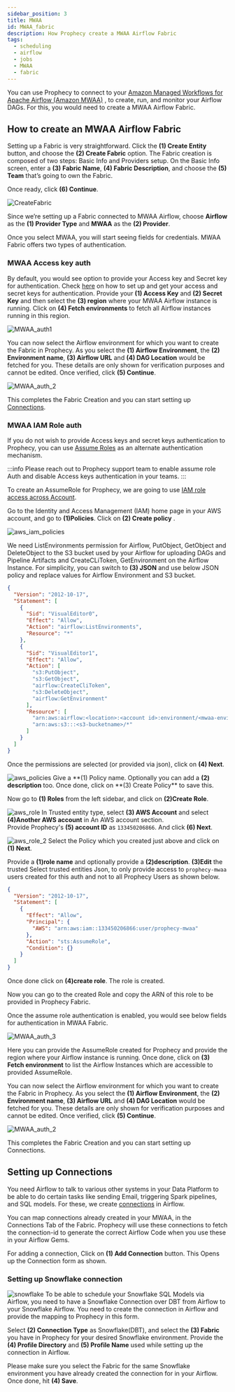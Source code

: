 ```yaml
---
sidebar_position: 3
title: MWAA
id: MWAA_fabric
description: How Prophecy create a MWAA Airflow Fabric
tags:
  - scheduling
  - airflow
  - jobs
  - MWAA
  - fabric
---
```


You can use Prophecy to connect to your [Amazon Managed Workflows for Apache Airflow (Amazon MWAA)](https://aws.amazon.com/managed-workflows-for-apache-airflow/) , to create, run, and monitor your Airflow DAGs.
For this, you would need to create a MWAA Airflow Fabric.

## How to create an MWAA Airflow Fabric

Setting up a Fabric is very straightforward. Click the **(1) Create Entity** button, and choose the **(2) Create Fabric** option. The Fabric creation is composed of two steps: Basic Info and Providers setup.
On the Basic Info screen, enter a **(3) Fabric Name**, **(4) Fabric Description**, and choose the **(5) Team** that’s going to own the Fabric.

Once ready, click **(6) Continue**.

![CreateFabric](img/Fabric_Create.png)

Since we’re setting up a Fabric connected to MWAA Airflow, choose **Airflow** as the **(1) Provider Type** and **MWAA** as the **(2) Provider**.

Once you select MWAA, you will start seeing fields for credentials.
MWAA Fabric offers two types of authentication.

### MWAA Access key auth

By default, you would see option to provide your Access key and Secret key for authentication. Check [here](https://docs.aws.amazon.com/IAM/latest/UserGuide/id_credentials_access-keys.html) on how to set up and get your access and secret keys for authentication.
Provide your **(1) Access Key** and **(2) Secret Key** and then select the **(3) region** where your MWAA Airflow instance is running. Click on **(4) Fetch environments** to fetch all Airflow instances running in this region.

![MWAA_auth1](img/MWAA_Auth1.png)

You can now select the Airflow environment for which you want to create the Fabric in Prophecy. As you select the **(1) Airflow Environment**, the **(2) Environment name**, **(3) Airflow URL** and **(4) DAG Location** would be fetched for you.
These details are only shown for verification purposes and cannot be edited. Once verified, click **(5) Continue**.

![MWAA_auth_2](img/MWAA_Auth_2.png)

This completes the Fabric Creation and you can start setting up [Connections](#setting-up-connections).

### MWAA IAM Role auth

If you do not wish to provide Access keys and secret keys authentication to Prophecy, you can use [Assume Roles](https://docs.aws.amazon.com/STS/latest/APIReference/API_AssumeRole.html) as an alternate authentication mechanism.

:::info
Please reach out to Prophecy support team to enable assume role Auth and disable Access keys authentication in your teams.
:::

To create an AssumeRole for Prophecy, we are going to use [IAM role access across Account](https://docs.aws.amazon.com/IAM/latest/UserGuide/tutorial_cross-account-with-roles.html).

Go to the Identity and Access Management (IAM) home page in your AWS account, and go to **(1)Policies**. Click on **(2) Create policy** .

![aws_iam_policies](img/aws_iamrole_policies.png)

We need ListEnvironments permission for Airflow, PutObject, GetObject and DeleteObject to the S3 bucket used by your Airflow for uploading DAGs and Pipeline Artifacts and CreateCLiToken, GetEnvironment on the Airflow Instance.
For simplicity, you can switch to **(3) JSON** and use below JSON policy and replace values for Airflow Environment and S3 bucket.

```json
{
  "Version": "2012-10-17",
  "Statement": [
    {
      "Sid": "VisualEditor0",
      "Effect": "Allow",
      "Action": "airflow:ListEnvironments",
      "Resource": "*"
    },
    {
      "Sid": "VisualEditor1",
      "Effect": "Allow",
      "Action": [
        "s3:PutObject",
        "s3:GetObject",
        "airflow:CreateCliToken",
        "s3:DeleteObject",
        "airflow:GetEnvironment"
      ],
      "Resource": [
        "arn:aws:airflow:<location>:<account id>:environment/<mwaa-environment-name>",
        "arn:aws:s3:::<s3-bucketname>/*"
      ]
    }
  ]
}
```

Once the permissions are selected (or provided via json), click on **(4) Next**.

![aws_policies](img/aws_iamrole_policies2.png)
Give a **(1) Policy name. Optionally you can add a **(2) description** too. Once done, click on **(3) Create Policy\*\* to save this.

Now go to **(1) Roles** from the left sidebar, and click on **(2)Create Role**.

![aws_role](img/aws_create_role.png)
In Trusted entity type, select **(3) AWS Account** and select **(4)Another AWS account** in An AWS account section.  
Provide Prophecy's **(5) account ID** as `133450206866`. And click **(6) Next**.

![aws_role_2](img/aws_create_role_2.png)
Select the Policy which you created just above and click on **(1) Next**.

Provide a **(1)role name** and optionally provide a **(2)description**.
**(3)Edit** the trusted Select trusted entities Json, to only provide access to `prophecy-mwaa` users created for this auth and not to all Prophecy Users as shown below.

```json
{
  "Version": "2012-10-17",
  "Statement": [
    {
      "Effect": "Allow",
      "Principal": {
        "AWS": "arn:aws:iam::133450206866:user/prophecy-mwaa"
      },
      "Action": "sts:AssumeRole",
      "Condition": {}
    }
  ]
}
```

Once done click on **(4)create role**. The role is created.

Now you can go to the created Role and copy the ARN of this role to be provided in Prophecy Fabric.

Once the assume role authentication is enabled, you would see below fields for authentication in MWAA Fabric.

![MWAA_auth_3](img/MWAA_Auth_3.png)

Here you can provide the AssumeRole created for Prophecy and provide the region where your Airflow instance is running. Once done, click on **(3) Fetch environment** to list the Airflow Instances which are accessible to provided AssumeRole.

You can now select the Airflow environment for which you want to create the Fabric in Prophecy. As you select the **(1) Airflow Environment**, the **(2) Environment name**, **(3) Airflow URL** and **(4) DAG Location** would be fetched for you.
These details are only shown for verification purposes and cannot be edited. Once verified, click **(5) Continue**.

![MWAA_auth_2](img/MWAA_Auth_2.png)

This completes the Fabric Creation and you can start setting up Connections.

## Setting up Connections

You need Airflow to talk to various other systems in your Data Platform to be able to do certain tasks like sending Email, triggering Spark pipelines, and SQL models.
For these, we create [connections](https://airflow.apache.org/docs/apache-airflow/stable/authoring-and-scheduling/connections.html) in Airflow.

You can map connections already created in your MWAA, in the Connections Tab of the Fabric.
Prophecy will use these connections to fetch the connection-id to generate the correct Airflow Code when you use these in your Airflow Gems.

For adding a connection, Click on **(1) Add Connection** button. This Opens up the Connection form as shown.

### Setting up Snowflake connection

![snowflake](img/mwaa_snowflake_connection.png)
To be able to schedule your Snowflake SQL Models via Airflow, you need to have a Snowflake Connection over DBT from Airflow to your Snowflake Airflow. You need to create the connection in Airflow and provide the mapping to Prophecy in this form.

Select **(2) Connection Type** as Snowflake(DBT), and select the **(3) Fabric** you have in Prophecy for your desired Snowflake environment. Provide the **(4) Profile Directory** and **(5) Profile Name** used while setting up the connection in Airflow.

Please make sure you select the Fabric for the same Snowflake environment you have already created the connection for in your Airflow.
Once done, hit **(4) Save**.
